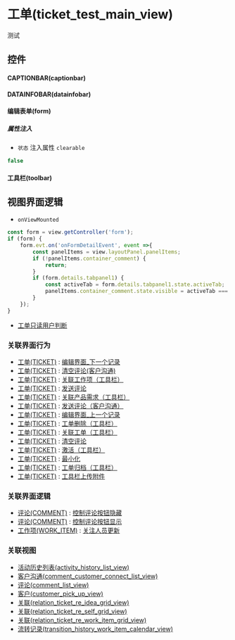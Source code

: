 # 工单(ticket_test_main_view)  <!-- {docsify-ignore-all} -->


测试



## 控件
#### CAPTIONBAR(captionbar)
#### DATAINFOBAR(datainfobar)
#### 编辑表单(form)

##### 属性注入
* `状态` 注入属性 `clearable`

```javascript
false
```
#### 工具栏(toolbar)

## 视图界面逻辑
* `onViewMounted`
```javascript
const form = view.getController('form');
if (form) {
    form.evt.on('onFormDetailEvent', event =>{
        const panelItems = view.layoutPanel.panelItems;
        if (!panelItems.container_comment) {
            return;
        }
        if (form.details.tabpanel1) {
            const activeTab = form.details.tabpanel1.state.activeTab;
            panelItems.container_comment.state.visible = activeTab === 'tabpage1';
        }
    });
}
```
  * [工单只读用户判断](module/ProdMgmt/ticket/uilogic/ticket_readonly_recognize)


### 关联界面行为
  * [工单(TICKET)](module/ProdMgmt/ticket) : [编辑界面_下一个记录](module/ProdMgmt/ticket#界面行为)
  * [工单(TICKET)](module/ProdMgmt/ticket) : [清空评论(客户沟通)](module/ProdMgmt/ticket#界面行为)
  * [工单(TICKET)](module/ProdMgmt/ticket) : [关联工作项（工具栏）](module/ProdMgmt/ticket#界面行为)
  * [工单(TICKET)](module/ProdMgmt/ticket) : [发送评论](module/ProdMgmt/ticket#界面行为)
  * [工单(TICKET)](module/ProdMgmt/ticket) : [关联产品需求（工具栏）](module/ProdMgmt/ticket#界面行为)
  * [工单(TICKET)](module/ProdMgmt/ticket) : [发送评论（客户沟通）](module/ProdMgmt/ticket#界面行为)
  * [工单(TICKET)](module/ProdMgmt/ticket) : [编辑界面_上一个记录](module/ProdMgmt/ticket#界面行为)
  * [工单(TICKET)](module/ProdMgmt/ticket) : [工单删除（工具栏）](module/ProdMgmt/ticket#界面行为)
  * [工单(TICKET)](module/ProdMgmt/ticket) : [关联工单（工具栏）](module/ProdMgmt/ticket#界面行为)
  * [工单(TICKET)](module/ProdMgmt/ticket) : [清空评论](module/ProdMgmt/ticket#界面行为)
  * [工单(TICKET)](module/ProdMgmt/ticket) : [激活（工具栏）](module/ProdMgmt/ticket#界面行为)
  * [工单(TICKET)](module/ProdMgmt/ticket) : [最小化](module/ProdMgmt/ticket#界面行为)
  * [工单(TICKET)](module/ProdMgmt/ticket) : [工单归档（工具栏）](module/ProdMgmt/ticket#界面行为)
  * [工单(TICKET)](module/ProdMgmt/ticket) : [工具栏上传附件](module/ProdMgmt/ticket#界面行为)

### 关联界面逻辑
  * [评论(COMMENT)](module/Base/comment) : [控制评论按钮隐藏](module/Base/comment/uilogic/comment_icon_hidden)
  * [评论(COMMENT)](module/Base/comment) : [控制评论按钮显示](module/Base/comment/uilogic/comment_icon_show)
  * [工作项(WORK_ITEM)](module/ProjMgmt/work_item) : [关注人员更新](module/ProjMgmt/work_item/uilogic/attention_personnel_update)

### 关联视图
  * [活动历史列表(activity_history_list_view)](app/view/activity_history_list_view)
  * [客户沟通(comment_customer_connect_list_view)](app/view/comment_customer_connect_list_view)
  * [评论(comment_list_view)](app/view/comment_list_view)
  * [客户(customer_pick_up_view)](app/view/customer_pick_up_view)
  * [关联(relation_ticket_re_idea_grid_view)](app/view/relation_ticket_re_idea_grid_view)
  * [关联(relation_ticket_re_self_grid_view)](app/view/relation_ticket_re_self_grid_view)
  * [关联(relation_ticket_re_work_item_grid_view)](app/view/relation_ticket_re_work_item_grid_view)
  * [流转记录(transition_history_work_item_calendar_view)](app/view/transition_history_work_item_calendar_view)

<script>
 const { createApp } = Vue
  createApp({
    data() {
      return {

      }
    }
  }).use(ElementPlus).mount('#app')
</script>
